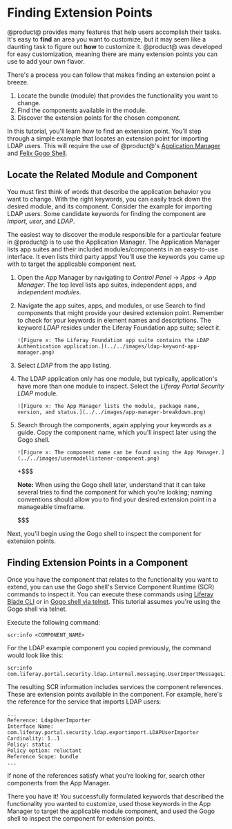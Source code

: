 # Finding Extension Points

@product@ provides many features that help users accomplish their tasks. It's
easy to **find** an area you want to customize, but it may seem like a daunting
task to figure out **how** to customize it. @product@ was developed for easy
customization, meaning there are many extension points you can use to add your
own flavor.

There's a process you can follow that makes finding an extension point a breeze.

1.  Locate the bundle (module) that provides the functionality you want to
    change.
3.  Find the components available in the module.
4.  Discover the extension points for the chosen component.

In this tutorial, you'll learn how to find an extension point. You'll step
through a simple example that locates an extension point for importing LDAP
users. This will require the use of @product@'s
[Application Manager](/discover/portal/-/knowledge_base/7-0/managing-and-configuring-apps#using-the-app-manager)
and
[Felix Gogo Shell](/develop/reference/-/knowledge_base/7-0/using-the-felix-gogo-shell).

## Locate the Related Module and Component

You must first think of words that describe the application behavior you want to
change. With the right keywords, you can easily track down the desired module,
and its component. Consider the example for importing LDAP users. Some candidate
keywords for finding the component are *import*, *user*, and *LDAP*.

The easiest way to discover the module responsible for a particular feature in
@product@ is to use the Application Manager. The Application Manager lists app
suites and their included modules/components in an easy-to-use interface. It
even lists third party apps! You'll use the keywords you came up with to target
the applicable component next.

1.  Open the App Manager by navigating to *Control Panel* &rarr; *Apps* &rarr;
    *App Manager*. The top level lists app suites, independent apps, and
    *independent modules*.

2.  Navigate the app suites, apps, and modules, or use Search to find components
    that might provide your desired extension point. Remember to check for your
    keywords in element names and descriptions. The keyword *LDAP* resides under
    the Liferay Foundation app suite; select it.

        ![Figure x: The Liferay Foundation app suite contains the LDAP Authentication application.](../../images/ldap-keyword-app-manager.png)

3.  Select *LDAP* from the app listing.

4.  The LDAP application only has one module, but typically, application's have
    more than one module to inspect. Select the *Liferay Portal Security LDAP*
    module.

        ![Figure x: The App Manager lists the module, package name, version, and status.](../../images/app-manager-breakdown.png)

5.  Search through the components, again applying your keywords as a guide. Copy
    the component name, which you'll inspect later using the Gogo shell.

        ![Figure x: The component name can be found using the App Manager.](../../images/usermodellistener-component.png)

    +$$$

    **Note:** When using the Gogo shell later, understand that it can take
    several tries to find the component for which you're looking; naming
    conventions should allow you to find your desired extension point in a
    manageable timeframe.

    $$$

Next, you'll begin using the Gogo shell to inspect the component for extension
points.

## Finding Extension Points in a Component

Once you have the component that relates to the functionality you want to
extend, you can use the Gogo shell's Service Component Runtime (SCR) commands to
inspect it. You can execute these commands using
[Liferay Blade CLI](/develop/tutorials/-/knowledge_base/7-0/blade-cli) or in
[Gogo shell via telnet](/develop/reference/-/knowledge_base/7-0/using-the-felix-gogo-shell).
This tutorial assumes you're using the Gogo shell via telnet.

Execute the following command:

    scr:info <COMPONENT_NAME>

For the LDAP example component you copied previously, the command would look
like this:

    scr:info com.liferay.portal.security.ldap.internal.messaging.UserImportMessageListener

The resulting SCR information includes services the component references. These
are extension points available in the component. For example, here's the
reference for the service that imports LDAP users:

    ...
    Reference: LdapUserImporter
    Interface Name: com.liferay.portal.security.ldap.exportimport.LDAPUserImporter
    Cardinality: 1..1
    Policy: static
    Policy option: reluctant
    Reference Scope: bundle
    ...

If none of the references satisfy what you're looking for, search other
components from the App Manager.

There you have it! You successfully formulated keywords that described the
functionality you wanted to customize, used those keywords in the App Manager to
target the applicable module component, and used the Gogo shell to inspect the
component for extension points.